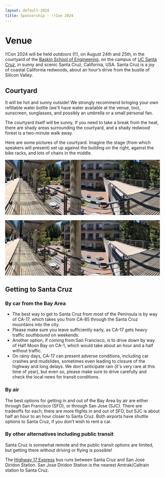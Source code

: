```yaml
---
layout: default-2024
title: Sponsorship - !!Con 2024
---
```


# Venue

!!Con 2024 will be held *outdoors* (!!), on August 24th and 25th, in the courtyard of the [Baskin School of Engineering](https://engineering.ucsc.edu/), on the campus of [UC Santa Cruz](https://www.ucsc.edu/), in sunny and scenic Santa Cruz, California, USA.  Santa Cruz is a joy of coastal California redwoods, about an hour&rsquo;s drive from the bustle of Silicon Valley.

## Courtyard

It will be hot and sunny outside!  We strongly recommend bringing your own refillable water bottle (we'll have water available at the venue, too), sunscreen, sunglasses, and possibly an umbrella or a small personal fan.

The courtyard itself will be sunny.  If you need to take a break from the heat, there are shady areas surrounding the courtyard, and a shady redwood forest is a two-minute walk away.

Here are some pictures of the courtyard. Imagine the stage (from which speakers will present) set up against the building on the right, against the bike racks, and lots of chairs in the middle.

![Image of the courtyard. It's sunny. To the right are bike racks.](images/2024-venue-photos/PXL_20240702_183057816.PANO.jpg)

![Image of the courtyard from the balcony. The balcony has chairs and half sun cover.](images/2024-venue-photos/PXL_20240702_183057816.PANO.jpg)

## Getting to Santa Cruz

### By car from the Bay Area

* The best way to get to Santa Cruz from most of the Peninsula is by way of CA-17,
which takes you from CA-85 through the Santa Cruz mountains into the city.
* Please make sure you leave sufficiently early, as CA-17 gets heavy traffic southbound on weekends.
* Another option, if coming from San Francisco, is to drive down by way of
Half Moon Bay on CA-1, which would take about an hour and a half without traffic.
* On rainy days, CA-17 can present adverse conditions, including car crashes
and mudslides, sometimes even leading to closure of the highway and long delays. We don't anticipate rain (it's very rare at this time of year), but even so, please make sure to drive carefully and check the local news for transit conditions.

### By air

The best options for getting in and out of the Bay Area by air are either
through San Francisco (SFO), or through San Jose (SJC).  There are tradeoffs
for each; there are more flights in and out of SFO, but SJC is about half an
hour to an hour closer to Santa Cruz. Both airports have shuttle options to
Santa Cruz, if you don&rsquo;t wish to rent a car.

### By other alternatives including public transit

Santa Cruz is somewhat remote and the public transit options are limited,
but getting there without driving or flying is possible! 

The [Highway 17 Express](https://www.scmtd.com/en/routes/202440/17/we_ib) bus runs between Santa Cruz and San Jose Diridon Station.  San Jose Diridon Station is the nearest Amtrak/Caltrain station to Santa Cruz.
